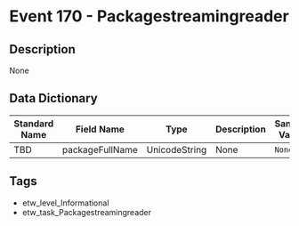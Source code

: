 # Event 170 - Packagestreamingreader

## Description
None

## Data Dictionary
|Standard Name|Field Name|Type|Description|Sample Value|
|---|---|---|---|---|
|TBD|packageFullName|UnicodeString|None|`None`|

## Tags
* etw_level_Informational
* etw_task_Packagestreamingreader